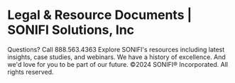 # Legal & Resource Documents | SONIFI Solutions, Inc


Questions? Call 888.563.4363
Explore SONIFI's resources including latest insights, case studies, and webinars.
We have a history of excellence. And we'd love for you to be part of our future.
©2024 SONIFI® Incorporated. All rights reserved.